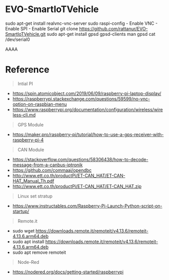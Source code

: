 # EVO-SmartIoTVehicle

sudo apt-get install realvnc-vnc-server
sudo raspi-config - Enable VNC - Enable SPI - Enable Serial
git clone https://github.com/rattanur/EVO-SmartIoTVehicle.git
sudo apt-get install gpsd gpsd-clients
man gpsd
cat /dev/serial0

AAAA


# Reference

> Intial PI

- https://spin.atomicobject.com/2019/06/09/raspberry-pi-laptop-display/
- https://raspberrypi.stackexchange.com/questions/59599/no-vnc-option-on-raspbian-menu
- https://www.raspberrypi.org/documentation/configuration/wireless/wireless-cli.md

> GPS Module

- https://maker.pro/raspberry-pi/tutorial/how-to-use-a-gps-receiver-with-raspberry-pi-4

> CAN Module

- https://stackoverflow.com/questions/58306438/how-to-decode-message-from-a-canbus-iptronik
- https://github.com/commaai/opendbc
- http://www.ett.co.th/productPi/ET-CAN_HAT/ET-CAN-HAT_Manual_Th.pdf
- http://www.ett.co.th/productPi/ET-CAN_HAT/ET-CAN_HAT.zip

> Linux set stratup

- https://www.instructables.com/Raspberry-Pi-Launch-Python-script-on-startup/

> Remote.it

- sudo wget https://downloads.remote.it/remoteit/v4.13.6/remoteit-4.13.6.arm64.deb
- sudo apt install https://downloads.remote.it/remoteit/v4.13.6/remoteit-4.13.6.arm64.deb
- sudo apt remove remoteit

> Node-Red

- https://nodered.org/docs/getting-started/raspberrypi
